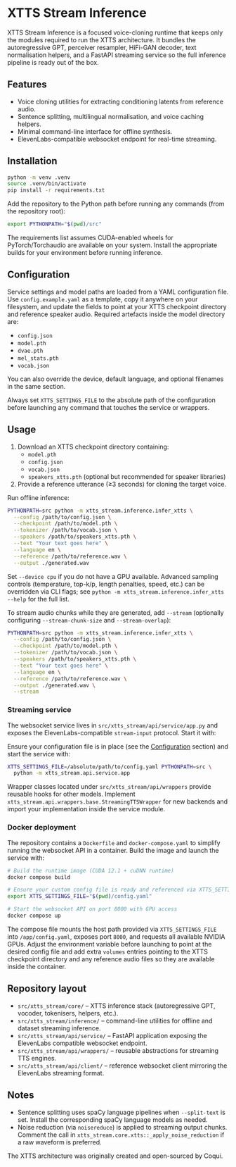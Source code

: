 # XTTS Stream Inference

XTTS Stream Inference is a focused voice-cloning runtime that keeps only the
modules required to run the XTTS architecture. It bundles the autoregressive
GPT, perceiver resampler, HiFi-GAN decoder, text normalisation helpers, and a
FastAPI streaming service so the full inference pipeline is ready out of the box.

## Features

- Voice cloning utilities for extracting conditioning latents from reference audio.
- Sentence splitting, multilingual normalisation, and voice caching helpers.
- Minimal command-line interface for offline synthesis.
- ElevenLabs-compatible websocket endpoint for real-time streaming.

## Installation

```bash
python -m venv .venv
source .venv/bin/activate
pip install -r requirements.txt
```

Add the repository to the Python path before running any commands (from the
repository root):

```bash
export PYTHONPATH="$(pwd)/src"
```

The requirements list assumes CUDA-enabled wheels for PyTorch/Torchaudio are
available on your system. Install the appropriate builds for your environment
before running inference.

## Configuration

Service settings and model paths are loaded from a YAML configuration file. Use
`config.example.yaml` as a template, copy it anywhere on your filesystem, and
update the fields to point at your XTTS checkpoint directory and reference
speaker audio. Required artefacts inside the model directory are:

   - `config.json`
   - `model.pth`
   - `dvae.pth`
   - `mel_stats.pth`
   - `vocab.json`

   You can also override the device, default language, and optional filenames in
   the same section.

Always set `XTTS_SETTINGS_FILE` to the absolute path of the configuration before
launching any command that touches the service or wrappers.

## Usage

1. Download an XTTS checkpoint directory containing:
   - `model.pth`
   - `config.json`
   - `vocab.json`
   - `speakers_xtts.pth` (optional but recommended for speaker libraries)
2. Provide a reference utterance (≥3 seconds) for cloning the target voice.

Run offline inference:

```bash
PYTHONPATH=src python -m xtts_stream.inference.infer_xtts \
  --config /path/to/config.json \
  --checkpoint /path/to/model.pth \
  --tokenizer /path/to/vocab.json \
  --speakers /path/to/speakers_xtts.pth \
  --text "Your text goes here" \
  --language en \
  --reference /path/to/reference.wav \
  --output ./generated.wav
```

Set `--device cpu` if you do not have a GPU available. Advanced sampling
controls (temperature, top-k/p, length penalties, speed, etc.) can be overridden
via CLI flags; see `python -m xtts_stream.inference.infer_xtts --help` for the full
list.

To stream audio chunks while they are generated, add `--stream` (optionally
configuring `--stream-chunk-size` and `--stream-overlap`):

```bash
PYTHONPATH=src python -m xtts_stream.inference.infer_xtts \
  --config /path/to/config.json \
  --checkpoint /path/to/model.pth \
  --tokenizer /path/to/vocab.json \
  --speakers /path/to/speakers_xtts.pth \
  --text "Your text goes here" \
  --language en \
  --reference /path/to/reference.wav \
  --output ./generated.wav \
  --stream
```

### Streaming service

The websocket service lives in `src/xtts_stream/api/service/app.py` and exposes the
ElevenLabs-compatible `stream-input` protocol. Start it with:

Ensure your configuration file is in place (see the [Configuration](#configuration)
section) and start the service with:

```bash
XTTS_SETTINGS_FILE=/absolute/path/to/config.yaml PYTHONPATH=src \
  python -m xtts_stream.api.service.app
```

Wrapper classes located under `src/xtts_stream/api/wrappers` provide reusable hooks
for other models. Implement `xtts_stream.api.wrappers.base.StreamingTTSWrapper` for
new backends and import your implementation inside the service module.

### Docker deployment

The repository contains a `Dockerfile` and `docker-compose.yaml` to simplify running
the websocket API in a container. Build the image and launch the service with:

```bash
# Build the runtime image (CUDA 12.1 + cuDNN runtime)
docker compose build

# Ensure your custom config file is ready and referenced via XTTS_SETTINGS_FILE
export XTTS_SETTINGS_FILE="$(pwd)/config.yaml"

# Start the websocket API on port 8000 with GPU access
docker compose up
```

The compose file mounts the host path provided via `XTTS_SETTINGS_FILE` into
`/app/config.yaml`, exposes port `8000`, and requests all available NVIDIA GPUs.
Adjust the environment variable before launching to point at the desired config
file and add extra `volumes` entries pointing to the XTTS checkpoint directory
and any reference audio files so they are available inside the container.

## Repository layout

- `src/xtts_stream/core/` – XTTS inference stack (autoregressive GPT, vocoder,
  tokenisers, helpers, etc.).
- `src/xtts_stream/inference/` – command-line utilities for offline and dataset
  streaming inference.
- `src/xtts_stream/api/service/` – FastAPI application exposing the ElevenLabs
  compatible websocket endpoint.
- `src/xtts_stream/api/wrappers/` – reusable abstractions for streaming TTS
  engines.
- `src/xtts_stream/api/client/` – reference websocket client mirroring the
  ElevenLabs streaming format.

## Notes

- Sentence splitting uses spaCy language pipelines when `--split-text` is set.
  Install the corresponding spaCy language models as needed.
- Noise reduction (via `noisereduce`) is applied to streaming output chunks.
  Comment the call in `xtts_stream.core.xtts::_apply_noise_reduction` if a raw
  waveform is preferred.

The XTTS architecture was originally created and open-sourced by Coqui.
